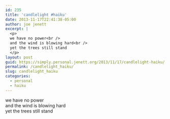 ```yaml
---
id: 235
title: 'candlelight #haiku'
date: 2013-11-17T22:41:38-05:00
author: joe jenett
excerpt: |
  <p>
  we have no power<br />
  and the wind is blowing hard<br />
  yet the trees still stand
  </p>
layout: post
guid: https://simply.personal.jenett.org/2013/11/17/candlelight-haiku/
permalink: /candlelight_haiku/
slug: candlelight_haiku
categories:
  - personal
  - haiku
---
```

we have no power  
and the wind is blowing hard  
yet the trees still stand
